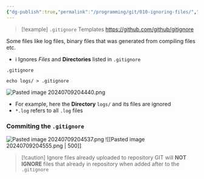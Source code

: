 ```yaml
---
{"dg-publish":true,"permalink":"/programming/git/010-ignoring-files/","tags":["programming","Git"]}
---
```




> [!example] `.gitignore` Templates
> https://github.com/github/gitignore



Some files like log files, binary files that was generated from compiling files etc.

- i Ignores _Files_ and __Directories__ listed in `.gitignore`
```
.gitignore
```

```
echo logs/ > .gitignore
```
![Pasted image 20240709204440.png](/img/user/PROGRAMMING/Git/attachments/Pasted%20image%2020240709204440.png)
- For example, here the __Directory__ `logs/` and its files are ignored
- `*.log` refers to all `.log` files

### Commiting the `.gitignore`
![Pasted image 20240709204537.png](/img/user/PROGRAMMING/Git/attachments/Pasted%20image%2020240709204537.png)
![[Pasted image 20240709204555.png \| 500]]


> [!caution] Ignore files already uploaded to repository
> GIT will __NOT IGNORE__ files that already in repository when added after to the `.gitignore`





